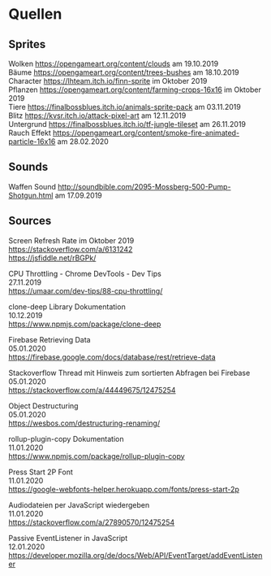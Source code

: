 # Quellen

## Sprites

Wolken https://opengameart.org/content/clouds am 19.10.2019 \
Bäume https://opengameart.org/content/trees-bushes am 18.10.2019 \
Character https://lhteam.itch.io/finn-sprite im Oktober 2019 \
Pflanzen https://opengameart.org/content/farming-crops-16x16 im Oktober 2019 \
Tiere https://finalbossblues.itch.io/animals-sprite-pack am 03.11.2019 \
Blitz https://kvsr.itch.io/attack-pixel-art am 12.11.2019 \
Untergrund https://finalbossblues.itch.io/tf-jungle-tileset am 26.11.2019 \
Rauch Effekt https://opengameart.org/content/smoke-fire-animated-particle-16x16 am 28.02.2020


## Sounds

Waffen Sound http://soundbible.com/2095-Mossberg-500-Pump-Shotgun.html am 17.09.2019

## Sources

Screen Refresh Rate im Oktober 2019 \
https://stackoverflow.com/a/6131242 \
https://jsfiddle.net/rBGPk/

CPU Throttling - Chrome DevTools - Dev Tips \
27.11.2019 \
https://umaar.com/dev-tips/88-cpu-throttling/

clone-deep Library Dokumentation\
10.12.2019 \
https://www.npmjs.com/package/clone-deep

Firebase Retrieving Data \
05.01.2020 \
https://firebase.google.com/docs/database/rest/retrieve-data

Stackoverflow Thread mit Hinweis zum sortierten Abfragen bei Firebase \
05.01.2020 \
https://stackoverflow.com/a/44449675/12475254

Object Destructuring \
05.01.2020 \
https://wesbos.com/destructuring-renaming/

rollup-plugin-copy Dokumentation \
11.01.2020 \
https://www.npmjs.com/package/rollup-plugin-copy

Press Start 2P Font \
11.01.2020 \
https://google-webfonts-helper.herokuapp.com/fonts/press-start-2p

Audiodateien per JavaScript wiedergeben \
11.01.2020 \
https://stackoverflow.com/a/27890570/12475254

Passive EventListener in JavaScript \
12.01.2020 \
https://developer.mozilla.org/de/docs/Web/API/EventTarget/addEventListener
